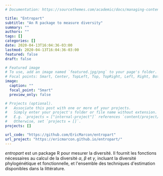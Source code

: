 ```yaml
---
# Documentation: https://sourcethemes.com/academic/docs/managing-content/

title: "Entropart"
subtitle: "An R package to measure diversity"
summary: ""
authors: ""
tags: []
categories: []
date: 2020-04-13T16:04:36-03:00
lastmod: 2020-04-13T16:04:36-03:00
featured: false
draft: false

# Featured image
# To use, add an image named `featured.jpg/png` to your page's folder.
# Focal points: Smart, Center, TopLeft, Top, TopRight, Left, Right, BottomLeft, Bottom, BottomRight.
image:
  caption: ""
  focal_point: "Smart"
  preview_only: false

# Projects (optional).
#   Associate this post with one or more of your projects.
#   Simply enter your project's folder or file name without extension.
#   E.g. `projects = ["internal-project"]` references `content/project/deep-learning/index.md`.
#   Otherwise, set `projects = []`.
projects: []

url_code: "https://github.com/EricMarcon/entropart"
url_project: "https://ericmarcon.github.io/entropart/"
---
```


*entropart* est un package R pour mesurer la diversité. Il fournit les fonctions nécessaires au calcul de la diversité $\alpha$, $\beta$ et $\gamma$, incluant la diversité phylogénétique et fonctionnelle, et l'ensemble des techniques d'estimation disponibles dans la littérature.
